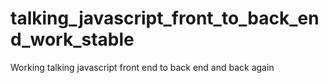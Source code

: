 # talking_javascript_front_to_back_end_work_stable
Working talking javascript front end to back end and back again 
